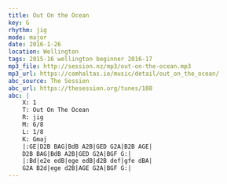 ```yaml
---
title: Out On the Ocean
key: G          
rhythm: jig
mode: major
date: 2016-1-26
location: Wellington
tags: 2015-16 wellington beginner 2016-17
mp3_file: http://session.nz/mp3/out-on-the-ocean.mp3
mp3_url: https://comhaltas.ie/music/detail/out_on_the_ocean/ 
abc_source: The Session
abc_url: https://thesession.org/tunes/108
abc: |
    X: 1
    T: Out On The Ocean
    R: jig
    M: 6/8
    L: 1/8
    K: Gmaj
    |:GE|D2B BAG|BdB A2B|GED G2A|B2B AGE|
    D2B BAG|BdB A2B|GED G2A|BGF G:|
    |:Bd|e2e edB|ege edB|d2B def|gfe dBA|
    G2A B2d|ege d2B|AGE G2A|BGF G:|
---
```

